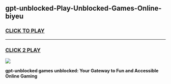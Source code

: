 
## gpt-unblocked-Play-Unblocked-Games-Online-biyeu
<h3>
<a href="https://premium76.site?title=gpt-unblocked&ref=25A">CLICK TO PLAY</a></h3>
<hr>

<h3>
<a href="https://premium76.site?title=gpt-unblocked&ref=25A">CLICK 2 PLAY</a>
  
</h3>

<a href="https://premium76.site?title=gpt-unblocked&ref=25A"><img src="https://clearcache.store/games.png"></a>


**gpt-unblocked games unblocked: Your Gateway to Fun and Accessible Online Gaming**
